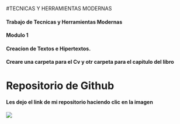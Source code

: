 #TECNICAS Y HERRAMIENTAS MODERNAS
#### Trabajo de Tecnicas y Herramientas Modernas <br>
#### Modulo 1 
#### Creacion de Textos e Hipertextos. <br>
#### Creare una carpeta para el Cv y otr carpeta para el capitulo del libro


# Repositorio de Github
#### Les dejo el link de mi repositorio haciendo clic en la imagen

<a href="https://github.com/IgnacioGamba/Curriculum-Gambino/blob/main/CV_Gambino.pdf">
<img src= "https://user-images.githubusercontent.com/82124406/123158706-83da8b80-d442-11eb-9d8a-c3e7b2e5040c.png">
</a>
